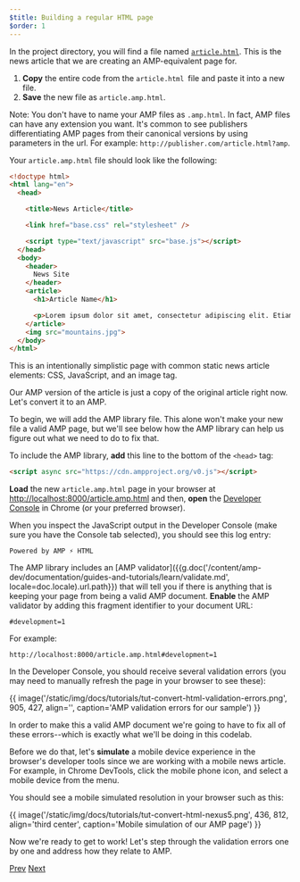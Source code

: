```yaml
---
$title: Building a regular HTML page
$order: 1
---
```


In the project directory, you will find a file named [`article.html`](https://github.com/googlecodelabs/accelerated-mobile-pages-foundations/blob/master/article.html). This is the news article that we are creating an AMP-equivalent page for.

1.  **Copy** the entire code from the `article.html `file and paste it into a new file.
2.  **Save** the new file as `article.amp.html`.

Note: You don't have to name your AMP files as `.amp.html`. In fact, AMP files can have any extension you want. It's common to see publishers differentiating AMP pages from their canonical versions by using parameters in the url. For example:  `http://publisher.com/article.html?amp`.


Your `article.amp.html` file should look like the following:

```html
<!doctype html>
<html lang="en">
  <head>

    <title>News Article</title>

    <link href="base.css" rel="stylesheet" />

    <script type="text/javascript" src="base.js"></script>
  </head>
  <body>
    <header>
      News Site
    </header>
    <article>
      <h1>Article Name</h1>

      <p>Lorem ipsum dolor sit amet, consectetur adipiscing elit. Etiam egestas tortor sapien, non tristique ligula accumsan eu.</p>
    </article>
    <img src="mountains.jpg">
  </body>
</html>
```

This is an intentionally simplistic page with common static news article elements: CSS, JavaScript, and an image tag.

Our AMP version of the article is just a copy of the original article right now. Let's convert it to an AMP.

To begin, we will add the AMP library file.  This alone won't make your new file a valid AMP page, but we'll see below how the AMP library can help us figure out what we need to do to fix that.

To include the AMP library, **add** this line to the bottom of the `<head>` tag:

```html
<script async src="https://cdn.ampproject.org/v0.js"></script>
```

**Load** the new `article.amp.html` page in your browser at [http://localhost:8000/article.amp.html](http://localhost:8000/article.amp.html) and then, **open** the [Developer Console](https://developer.chrome.com/devtools/docs/console) in Chrome (or your preferred browser).

When you inspect the JavaScript output in the Developer Console (make sure you have the Console tab selected), you should see this log entry:

```text
Powered by AMP ⚡ HTML
```

The AMP library includes an [AMP validator]({{g.doc('/content/amp-dev/documentation/guides-and-tutorials/learn/validate.md', locale=doc.locale).url.path}}) that will tell you if there is anything that is keeping your page from being a valid AMP document.  **Enable** the AMP validator by adding this fragment identifier to your document URL:

```text
#development=1
```

For example:

```text
http://localhost:8000/article.amp.html#development=1
```

In the Developer Console, you should receive several validation errors (you may need to manually refresh the page in your browser to see these):

{{ image('/static/img/docs/tutorials/tut-convert-html-validation-errors.png', 905, 427, align='', caption='AMP validation errors for our sample') }}

In order to make this a valid AMP document we're going to have to fix all of these errors--which is exactly what we'll be doing in this codelab.

Before we do that, let's **simulate** a mobile device experience in the browser's developer tools since we are working with a mobile news article.  For example, in Chrome DevTools, click the mobile phone icon, and select a mobile device from the menu.

You should see a mobile simulated resolution in your browser such as this:

{{ image('/static/img/docs/tutorials/tut-convert-html-nexus5.png', 436, 812, align='third center', caption='Mobile simulation of our AMP page') }}

Now we're ready to get to work! Let's step through the validation errors one by one and address how they relate to AMP.

<div class="prev-next-buttons">
  <a class="button prev-button" href="{{g.doc('/content/amp-dev/documentation/guides-and-tutorials/start/converting/setting-up.md', locale=doc.locale).url.path}}"><span class="arrow-prev">Prev</span></a>
  <a class="button next-button" href="{{g.doc('/content/amp-dev/documentation/guides-and-tutorials/start/converting/resolving-errors.md', locale=doc.locale).url.path}}"><span class="arrow-next">Next</span></a>
</div>
